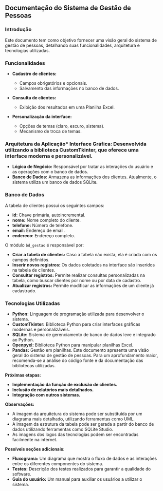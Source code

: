 
## Documentação do Sistema de Gestão de Pessoas

### Introdução

Este documento tem como objetivo fornecer uma visão geral do sistema de gestão de pessoas, detalhando suas funcionalidades, arquitetura e tecnologias utilizadas.

### Funcionalidades

* **Cadastro de clientes:**
    * Campos obrigatórios e opcionais.
    * Salvamento das informações no banco de dados.

* **Consulta de clientes:** 
    * Exibição dos resultados em uma Planilha Excel.

* **Personalização da interface:**
    * Opções de temas (claro, escuro, sistema).
    * Mecanismo de troca de temas.

### Arquitetura da Aplicação* **Interface Gráfica:** Desenvolvida utilizando a biblioteca CustomTkinter, que oferece uma interface moderna e personalizável.
* **Lógica de Negócio:** Responsável por tratar as interações do usuário e as operações com o banco de dados.
* **Banco de Dados:** Armazena as informações dos clientes. Atualmente, o sistema utiliza um banco de dados SQLite.

### Banco de Dados

A tabela de clientes possui os seguintes campos:

* **id:** Chave primária, autoincremental.
* **nome:** Nome completo do cliente.
* **telefone:** Número de telefone.
* **email:** Endereço de email.
* **endereco:** Endereço completo.

O módulo `bd_gestao` é responsável por:

* **Criar a tabela de clientes:** Caso a tabela não exista, ela é criada com os campos definidos.
* **Inserir novos registros:** Os dados coletados na interface são inseridos na tabela de clientes.
* **Consultar registros:** Permite realizar consultas personalizadas na tabela, como buscar clientes por nome ou por data de cadastro.
* **Atualizar registros:** Permite modificar as informações de um cliente já cadastrado.

### Tecnologias Utilizadas

* **Python:** Linguagem de programação utilizada para desenvolver o sistema.
* **CustomTkinter:** Biblioteca Python para criar interfaces gráficas modernas e personalizáveis.
* **SQLite:** Sistema de gerenciamento de banco de dados leve e integrado ao Python.
* **Openpyxl:** Biblioteca Python para manipular planilhas Excel.
* **Pandas:** Gestão em planilhas.
Este documento apresenta uma visão geral do sistema de gestão de pessoas. Para um aprofundamento maior, recomenda-se a análise do código fonte e da documentação das bibliotecas utilizadas.

**Próximas etapas:**

* **Implementação da função de exclusão de clientes.**
* **Inclusão de relatórios mais detalhados.**
* **Integração com outros sistemas.**

**Observações:**

* A imagem da arquitetura do sistema pode ser substituída por um diagrama mais detalhado, utilizando ferramentas como UML.
* A imagem da estrutura da tabela pode ser gerada a partir do banco de dados utilizando ferramentas como SQLite Studio.
* As imagens dos logos das tecnologias podem ser encontradas facilmente na internet.

**Possíveis seções adicionais:**

* **Fluxograma:** Um diagrama que mostra o fluxo de dados e as interações entre os diferentes componentes do sistema.
* **Testes:** Descrição dos testes realizados para garantir a qualidade do software.
* **Guia do usuário:** Um manual para auxiliar os usuários a utilizar o sistema.
